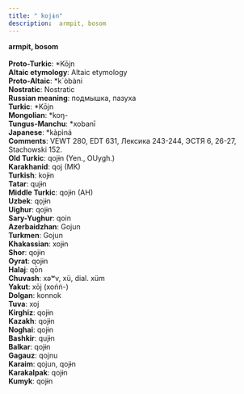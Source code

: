 ```yaml
---
title: " kojɨn"
description:  armpit, bosom
---
```

<strong> armpit, bosom</strong><br><br>
<strong>Proto-Turkic</strong>:  *Kōjn<br>
<strong>Altaic etymology</strong>:  Altaic etymology<br>
<strong> Proto-Altaic</strong>:  *k`òbàni<br>
<strong>Nostratic</strong>:  Nostratic<br>
<strong>Russian meaning</strong>:  подмышка, пазуха<br>
<strong>Turkic</strong>:  *Kōjn<br>
<strong>Mongolian</strong>:  *koŋ-<br>
<strong>Tungus-Manchu</strong>:  *xobanī<br>
<strong>Japanese</strong>:  *kàpìná<br>
<strong>Comments</strong>:  VEWT 280, EDT 631, Лексика 243-244, ЭСТЯ 6, 26-27, Stachowski 152.<br>
<strong>Old Turkic</strong>:  qojɨn (Yen., OUygh.)<br>
<strong>Karakhanid</strong>:  qoj (MK)<br>
<strong>Turkish</strong>:  kojɨn<br>
<strong>Tatar</strong>:  qujɨn<br>
<strong>Middle Turkic</strong>:  qojɨn (AH)<br>
<strong>Uzbek</strong>:  qọjɨn<br>
<strong>Uighur</strong>:  qojɨn<br>
<strong>Sary-Yughur</strong>:  qoin<br>
<strong>Azerbaidzhan</strong>:  Gojun<br>
<strong>Turkmen</strong>:  Gojun<br>
<strong>Khakassian</strong>:  xojɨn<br>
<strong>Shor</strong>:  qojɨn<br>
<strong>Oyrat</strong>:  qojɨn<br>
<strong>Halaj</strong>:  qōn<br>
<strong>Chuvash</strong>:  xǝʷv, xü, dial. xüm<br>
<strong>Yakut</strong>:  xōj (xońń-)<br>
<strong>Dolgan</strong>:  konnok<br>
<strong>Tuva</strong>:  xoj<br>
<strong>Kirghiz</strong>:  qojɨn<br>
<strong>Kazakh</strong>:  qojɨn<br>
<strong>Noghai</strong>:  qojɨn<br>
<strong>Bashkir</strong>:  qujɨn<br>
<strong>Balkar</strong>:  qojɨn<br>
<strong>Gagauz</strong>:  qojnu<br>
<strong>Karaim</strong>:  qojun, qojɨn<br>
<strong>Karakalpak</strong>:  qojɨn<br>
<strong>Kumyk</strong>:  qojɨn<br>


